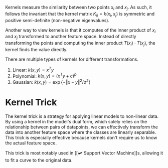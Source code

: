 

Kernels measure the similarity between two points $x_i$ and $x_j$. As such, it follows the invariant that the kernel matrix $K_{ij} = k(x_i, x_j)$ is symmetric and positive semi-definite (non-negative eigenvalues).

Another way to view kernels is that it computes of the inner product of $x_i$ and $x_j$ transformed to another feature space. Instead of directly transforming the points and computing the inner product $T(x_i) \cdot T(x_j)$, the kernel finds the value directly.

There are multiple types of kernels for different transformations.
1. Linear: $k(x, y) = x^Ty$
2. Polynomial: $k(x, y) = (x^Ty + c)^p$
3. Gaussian: $k(x, y) = \exp\{-\Vert x-y\Vert^2/\sigma^2\}$

# Kernel Trick
The kernel trick is a strategy for applying linear models to non-linear data. By using a kernel in the model's dual form, which solely relies on the relationship between pairs of datapoints, we can effectively transform the data into another feature space where the classes are linearly separable. This trick is especially effective because kernels don't require us to know the actual feature space.

This trick is most notably used in [[🛩️ Support Vector Machine]]s, allowing it to fit a curve to the original data.


